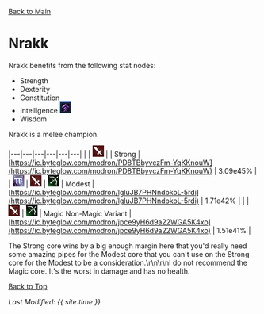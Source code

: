 [Back to Main](index.md)

# Nrakk

Nrakk benefits from the following stat nodes:

* Strength
* Dexterity
* Constitution
* Intelligence ![Feat Icon](images\feat.png)
* Wisdom

Nrakk is a melee champion.

|---|---|---|---|---|---|
|   | ![Melee Icon](images\melee.png) |   | Strong  | [https://ic.byteglow.com/modron/PD8TBbyvczFm-YqKKnouW](https://ic.byteglow.com/modron/PD8TBbyvczFm-YqKKnouW) | 3.09e45% |
| ![Magic Icon](images\magic.png) | ![Melee Icon](images\melee.png) | ![Ranged Icon](images\ranged.png) | Modest  | [https://ic.byteglow.com/modron/lgluJB7PHNndbkoL-5rdi](https://ic.byteglow.com/modron/lgluJB7PHNndbkoL-5rdi) | 1.71e42% |
|   | ![Melee Icon](images\melee.png) | ![Ranged Icon](images\ranged.png) | Magic Non-Magic Variant | [https://ic.byteglow.com/modron/jpce9yH6d9a22WGA5K4xo](https://ic.byteglow.com/modron/jpce9yH6d9a22WGA5K4xo) | 1.51e41% |

The Strong core wins by a big enough margin here that you'd really need some amazing pipes for the Modest core that you can't use on the Strong core for the Modest to be a consideration.\r\n\r\nI do not recommend the Magic core. It's the worst in damage and has no health.

[Back to Top](#top)

*Last Modified: {{ site.time }}*
